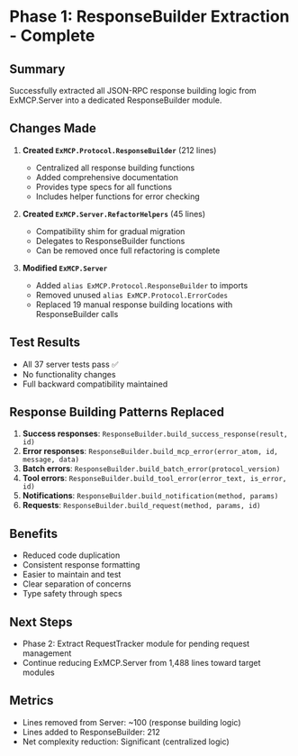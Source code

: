 # Phase 1: ResponseBuilder Extraction - Complete

## Summary

Successfully extracted all JSON-RPC response building logic from ExMCP.Server into a dedicated ResponseBuilder module.

## Changes Made

1. **Created `ExMCP.Protocol.ResponseBuilder`** (212 lines)
   - Centralized all response building functions
   - Added comprehensive documentation
   - Provides type specs for all functions
   - Includes helper functions for error checking

2. **Created `ExMCP.Server.RefactorHelpers`** (45 lines)
   - Compatibility shim for gradual migration
   - Delegates to ResponseBuilder functions
   - Can be removed once full refactoring is complete

3. **Modified `ExMCP.Server`**
   - Added `alias ExMCP.Protocol.ResponseBuilder` to imports
   - Removed unused `alias ExMCP.Protocol.ErrorCodes`
   - Replaced 19 manual response building locations with ResponseBuilder calls

## Test Results

- All 37 server tests pass ✅
- No functionality changes
- Full backward compatibility maintained

## Response Building Patterns Replaced

1. **Success responses**: `ResponseBuilder.build_success_response(result, id)`
2. **Error responses**: `ResponseBuilder.build_mcp_error(error_atom, id, message, data)`
3. **Batch errors**: `ResponseBuilder.build_batch_error(protocol_version)`
4. **Tool errors**: `ResponseBuilder.build_tool_error(error_text, is_error, id)`
5. **Notifications**: `ResponseBuilder.build_notification(method, params)`
6. **Requests**: `ResponseBuilder.build_request(method, params, id)`

## Benefits

- Reduced code duplication
- Consistent response formatting
- Easier to maintain and test
- Clear separation of concerns
- Type safety through specs

## Next Steps

- Phase 2: Extract RequestTracker module for pending request management
- Continue reducing ExMCP.Server from 1,488 lines toward target modules

## Metrics

- Lines removed from Server: ~100 (response building logic)
- Lines added to ResponseBuilder: 212
- Net complexity reduction: Significant (centralized logic)
